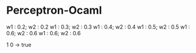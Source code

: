 # Perceptron-Ocaml

w1 : 0.2; w2 : 0.2
w1 : 0.3; w2 : 0.3
w1 : 0.4; w2 : 0.4
w1 : 0.5; w2 : 0.5
w1 : 0.6; w2 : 0.6
w1 : 0.6; w2 : 0.6

1 0 -> true
